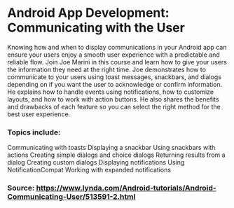 # Android App Development: Communicating with the User

Knowing how and when to display communications in your Android app can ensure your users enjoy a smooth user experience with a predictable and reliable flow. Join Joe Marini in this course and learn how to give your users the information they need at the right time. Joe demonstrates how to communicate to your users using toast messages, snackbars, and dialogs depending on if you want the user to acknowledge or confirm information. He explains how to handle events using notifications, how to customize layouts, and how to work with action buttons. He also shares the benefits and drawbacks of each feature so you can select the right method for the best user experience.

### Topics include:
Communicating with toasts
Displaying a snackbar
Using snackbars with actions
Creating simple dialogs and choice dialogs
Returning results from a dialog
Creating custom dialogs
Displaying notifications
Using NotificationCompat
Working with expanded notifications

### Source: https://www.lynda.com/Android-tutorials/Android-Communicating-User/513591-2.html
